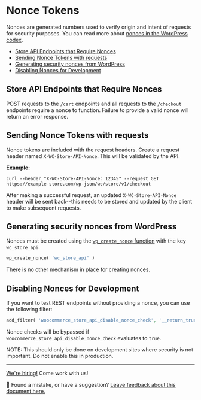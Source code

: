 # Nonce Tokens <!-- omit in toc -->

Nonces are generated numbers used to verify origin and intent of requests for security purposes. You can read more about [nonces in the WordPress codex](https://developer.wordpress.org/plugins/security/nonces/).

-   [Store API Endpoints that Require Nonces](#store-api-endpoints-that-require-nonces)
-   [Sending Nonce Tokens with requests](#sending-nonce-tokens-with-requests)
-   [Generating security nonces from WordPress](#generating-security-nonces-from-wordpress)
-   [Disabling Nonces for Development](#disabling-nonces-for-development)

## Store API Endpoints that Require Nonces

POST requests to the `/cart` endpoints and all requests to the `/checkout` endpoints require a nonce to function. Failure to provide a valid nonce will return an error response.

## Sending Nonce Tokens with requests

Nonce tokens are included with the request headers. Create a request header named `X-WC-Store-API-Nonce`. This will be validated by the API.

**Example:**

```http
curl --header "X-WC-Store-API-Nonce: 12345" --request GET https://example-store.com/wp-json/wc/store/v1/checkout
```

After making a successful request, an updated `X-WC-Store-API-Nonce` header will be sent back--this needs to be stored and updated by the client to make subsequent requests.

## Generating security nonces from WordPress

Nonces must be created using the [`wp_create_nonce` function](https://developer.wordpress.org/reference/functions/wp_create_nonce/) with the key `wc_store_api`.

```php
wp_create_nonce( 'wc_store_api' )
```

There is no other mechanism in place for creating nonces.

## Disabling Nonces for Development

If you want to test REST endpoints without providing a nonce, you can use the following filter:

```php
add_filter( 'woocommerce_store_api_disable_nonce_check', '__return_true' );
```

Nonce checks will be bypassed if `woocommerce_store_api_disable_nonce_check` evaluates to `true`.

NOTE: This should only be done on development sites where security is not important. Do not enable this in production.

<!-- FEEDBACK -->
---

[We're hiring!](https://woocommerce.com/careers/) Come work with us!

🐞 Found a mistake, or have a suggestion? [Leave feedback about this document here.](https://github.com/woocommerce/woocommerce-gutenberg-products-block/issues/new?assignees=&labels=type%3A+documentation&template=--doc-feedback.md&title=Feedback%20on%20./src/StoreApi/docs/nonce-tokens.md)
<!-- /FEEDBACK -->

